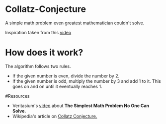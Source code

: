 # Collatz-Conjecture
A simple math problem even greatest mathematician couldn't solve.

Inspiration taken from this [video](https://www.youtube.com/watch?v=094y1Z2wpJg)

# How does it work?
The algorithm follows two rules.
- If the given number is even, divide the number by 2.
- If the given number is odd, multiply the number by 3 and add 1 to it.
This goes on and on until it eventually reaches 1.

#Resources
- Veritasium's [video](https://www.youtube.com/watch?v=094y1Z2wpJg) about **The Simplest Math Problem No One Can Solve.**
- Wikipedia's article on [Collatz Conjecture.](https://en.wikipedia.org/wiki/Collatz_conjecture)
